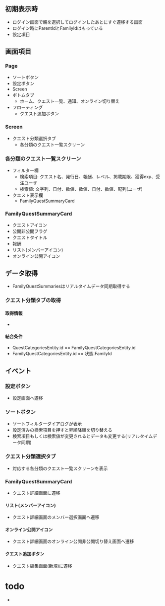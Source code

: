 # 

## 初期表示時
- ログイン画面で親を選択してログインしたあとにすぐ遷移する画面
- ログイン時にParentIdとFamilyIdはもっている
- 設定項目

## 画面項目
### Page
- ソートボタン
- 設定ボタン
- Screen
- ボトムタブ
  - ホーム、クエスト一覧、通知、オンライン切り替え
- フローティング
  - クエスト追加ボタン

### Screen
- クエスト分類選択タブ
  - 各分類のクエスト一覧スクリーン

### 各分類のクエスト一覧スクリーン
- フィルター欄
  - 検索項目: クエスト名、発行日、報酬、レベル、掲載期限、獲得exp、受注ユーザ
  - 検索値: 文字列、日付、数値、数値、日付、数値、配列(ユーザ)
- クエスト表示欄
  - FamilyQuestSummaryCard
  
### FamilyQuestSummaryCard
- クエストアイコン
- 公開非公開フラグ
- クエストタイトル
- 報酬
- リスト(メンバーアイコン)
- オンライン公開アイコン

## データ取得
- FamilyQuestSummariesはリアルタイムデータ同期取得する
### クエスト分類タブの取得
#### 取得情報
- 

#### 結合条件
- QuestCategoriesEntity.id == FamilyQuestCategoriesEntity.id
- FamilyQuestCategoriesEntity.id == 状態.FamilyId

## イベント
### 設定ボタン
- 設定画面へ遷移

### ソートボタン
- ソートフィルターダイアログが表示
- 設定済みの検索項目を押すと昇順降順を切り替える
- 検索項目もしくは検索値が変更されるとデータも変更する(リアルタイムデータ同期)

### クエスト分類選択タブ
- 対応する各分類のクエスト一覧スクリーンを表示

### FamilyQuestSummaryCard
- クエスト詳細画面に遷移

#### リスト(メンバーアイコン)
- クエスト詳細画面のメンバー選択画面へ遷移

#### オンライン公開アイコン
- クエスト詳細画面のオンライン公開非公開切り替え画面へ遷移

#### クエスト追加ボタン
- クエスト編集画面(新規)に遷移

# todo
- 


